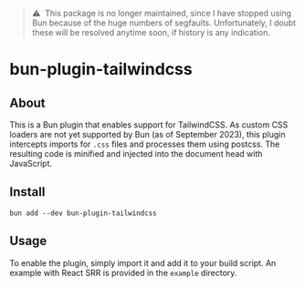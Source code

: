 > :warning:&nbsp; This package is no longer maintained, since I have stopped using Bun because of the huge numbers of segfaults. Unfortunately, I doubt these will be resolved anytime soon, if history is any indication.

# bun-plugin-tailwindcss

## About

This is a Bun plugin that enables support for TailwindCSS. As custom CSS loaders are not yet supported by Bun (as of September 2023), this plugin intercepts imports for `.css` files and processes them using postcss. The resulting code is minified and injected into the document head with JavaScript.

## Install

```shell
bun add --dev bun-plugin-tailwindcss
```

## Usage

To enable the plugin, simply import it and add it to your build script. An example with React SRR is provided in the `example` directory.
